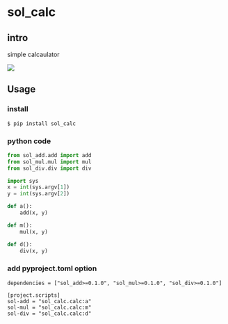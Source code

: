 # sol_calc

## intro
simple calcaulator

<img src="./img/test_sol_calc">

## Usage
### install
```
$ pip install sol_calc
```
### python code
```python
from sol_add.add import add
from sol_mul.mul import mul
from sol_div.div import div

import sys
x = int(sys.argv[1])
y = int(sys.argv[2])

def a():
    add(x, y)

def m():
    mul(x, y)

def d():
    div(x, y)
```
### add pyproject.toml option
```
dependencies = ["sol_add>=0.1.0", "sol_mul>=0.1.0", "sol_div>=0.1.0"]

[project.scripts]
sol-add = "sol_calc.calc:a"
sol-mul = "sol_calc.calc:m"
sol-div = "sol_calc.calc:d"
```
